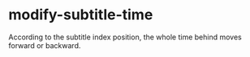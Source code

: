 # modify-subtitle-time
According to the subtitle index position, the whole time behind moves forward or backward.

